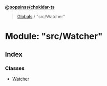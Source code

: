 **[@poppinss/chokidar-ts](../README.md)**

> [Globals](../README.md) / "src/Watcher"

# Module: "src/Watcher"

## Index

### Classes

* [Watcher](../classes/_src_watcher_.watcher.md)

